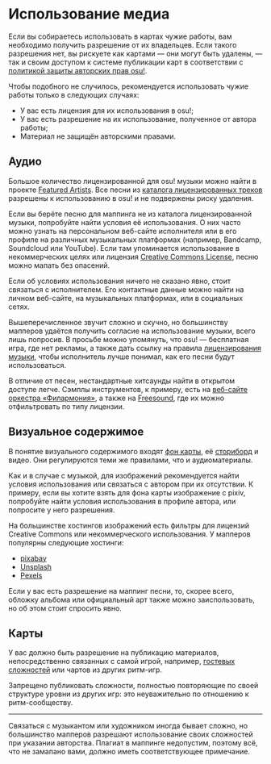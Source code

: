 # Использование медиа

Если вы собираетесь использовать в картах чужие работы, вам необходимо получить разрешение от их владельцев. Если такого разрешения нет, вы рискуете как картами — они могут быть удалены, — так и своим доступом к системе публикации карт в соответствии с [политикой защиты авторских прав osu!](/wiki/Legal/Copyright).

Чтобы подобного не случилось, рекомендуется использовать чужие работы только в следующих случаях:

- У вас есть лицензия для их использования в osu!;
- У вас есть разрешение на их использование, полученное от автора работы;
- Материал не защищён авторскими правами.

## Аудио

Большое количество лицензированной для osu! музыки можно найти в проекте [Featured Artists](/wiki/People/Featured_Artists). Все песни из [каталога лицензированных треков](https://osu.ppy.sh/beatmaps/artists) разрешены к использованию в osu! и не подвержены риску удаления.

Если вы берёте песню для маппинга не из каталога лицензированной музыки, попробуйте найти условия её использования. О них часто можно узнать на персональном веб-сайте исполнителя или в его профиле на различных музыкальных платформах (например, Bandcamp, Soundcloud или YouTube). Если там упоминается использование в некоммерческих целях или лицензия [Creative Commons License](https://creativecommons.org/about/cclicenses/), песню можно мапать без опасений.

Если об условиях использования ничего не сказано явно, стоит связаться с исполнителем. Его контактные данные можно найти на личном веб-сайте, на музыкальных платформах, или в социальных сетях.

Вышеперечисленное звучит сложно и скучно, но большинству мапперов удаётся получить согласие на использование музыки, всего лишь попросив. В просьбе можно упомянуть, что osu! — бесплатная игра, где нет рекламы, а также дать ссылку на правила [лицензирования музыки](/wiki/Legal/Music_licensing), чтобы исполнитель лучше понимал, как его песни будут использоваться.

В отличие от песен, нестандартные хитсаунды найти в открытом доступе легче. Сэмплы инструментов, к примеру, есть на [веб-сайте оркестра «Филармония»](https://philharmonia.co.uk/resources/sound-samples/), а также на [Freesound](https://freesound.org), где их можно отфильтровать по типу лицензии.

## Визуальное содержимое

В понятие визуального содержимого входят [фон карты](/wiki/Beatmap/Background), её [сториборд](/wiki/Storyboard) и видео. Они регулируются теми же правилами, что и аудиоматериалы.

Как и в случае с музыкой, для изображений рекомендуется найти условия использования или связаться с автором при их отсутствии. К примеру, если вы хотите взять для фона карты изображение с pixiv, попробуйте найти условия использования в профиле автора, или попросите у него разрешения.

На большинстве хостингов изображений есть фильтры для лицензий Creative Commons или некоммерческого использования. У мапперов популярны следующие хостинги:

- [pixabay](https://pixabay.com/)
- [Unsplash](https://unsplash.com/)
- [Pexels](https://www.pexels.com/)

Если у вас есть разрешение на маппинг песни, то, скорее всего, обложку альбома или официальный арт также можно заиспользовать, но об этом стоит спросить явно.

## Карты

У вас должно быть разрешение на публикацию материалов, непосредственно связанных с самой игрой, например, [гостевых сложностей](/wiki/Beatmap/Guest_difficulty) или чартов из других ритм-игр.

Запрещено публиковать сложности, полностью повторяющие по своей структуре уровни из других игр: это неуважительно по отношению к ритм-сообществу.

---

Связаться с музыкантом или художником иногда бывает сложно, но большинство мапперов разрешают использование своих сложностей при указании авторства. Плагиат в маппинге недопустим, поэтому всё, что не замапано вами, должно иметь соответствующее примечание.
